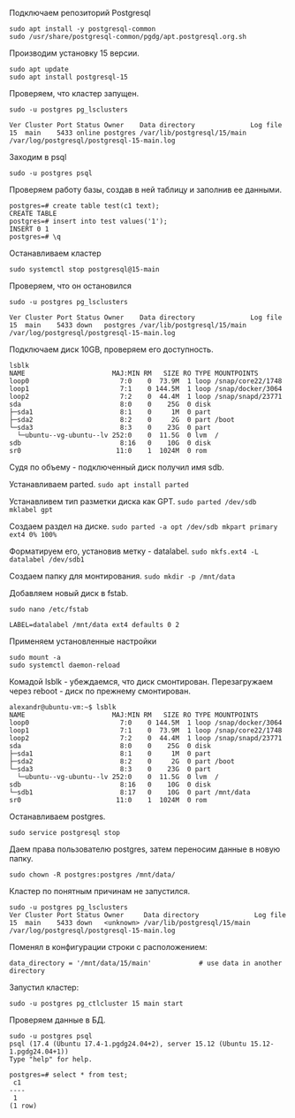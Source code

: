 
Подключаем репозиторий Postgresql

```
sudo apt install -y postgresql-common
sudo /usr/share/postgresql-common/pgdg/apt.postgresql.org.sh
```

Производим установку 15 версии.

```
sudo apt update
sudo apt install postgresql-15
```

Проверяем, что кластер запущен.

```
sudo -u postgres pg_lsclusters

Ver Cluster Port Status Owner    Data directory              Log file
15  main    5433 online postgres /var/lib/postgresql/15/main /var/log/postgresql/postgresql-15-main.log
```

Заходим в psql

```
sudo -u postgres psql
```

Проверяем работу базы, создав в ней таблицу и заполнив ее данными.

```
postgres=# create table test(c1 text);
CREATE TABLE
postgres=# insert into test values('1');
INSERT 0 1
postgres=# \q
```

Останавливаем кластер
```
sudo systemctl stop postgresql@15-main
```

Проверяем, что он остановился

```
sudo -u postgres pg_lsclusters

Ver Cluster Port Status Owner    Data directory              Log file
15  main    5433 down   postgres /var/lib/postgresql/15/main /var/log/postgresql/postgresql-15-main.log
```

Подключаем диск 10GB, проверяем его доступность.

```
lsblk
NAME                      MAJ:MIN RM   SIZE RO TYPE MOUNTPOINTS
loop0                       7:0    0  73.9M  1 loop /snap/core22/1748
loop1                       7:1    0 144.5M  1 loop /snap/docker/3064
loop2                       7:2    0  44.4M  1 loop /snap/snapd/23771
sda                         8:0    0    25G  0 disk
├─sda1                      8:1    0     1M  0 part
├─sda2                      8:2    0     2G  0 part /boot
└─sda3                      8:3    0    23G  0 part
  └─ubuntu--vg-ubuntu--lv 252:0    0  11.5G  0 lvm  /
sdb                         8:16   0    10G  0 disk
sr0                        11:0    1  1024M  0 rom
```

Судя по объему - подключенный диск получил имя sdb.

Устанавливаем parted.
```sudo apt install parted```

Устанавливем тип разметки диска как GPT.
```sudo parted /dev/sdb mklabel gpt```

Создаем раздел на диске.
```sudo parted -a opt /dev/sdb mkpart primary ext4 0% 100%```

Форматируем его, установив метку - datalabel.
```sudo mkfs.ext4 -L datalabel /dev/sdb1```

Создаем папку для монтирования.
```sudo mkdir -p /mnt/data```

Добавляем новый диск в fstab.
```
sudo nano /etc/fstab

LABEL=datalabel /mnt/data ext4 defaults 0 2
```

Применяем установленные настройки
```
sudo mount -a
sudo systemctl daemon-reload
```

Комадой lsblk - убеждаемся, что диск смонтирован.
Перезагружаем через reboot - диск по прежнему смонтирован.

```
alexandr@ubuntu-vm:~$ lsblk
NAME                      MAJ:MIN RM   SIZE RO TYPE MOUNTPOINTS
loop0                       7:0    0 144.5M  1 loop /snap/docker/3064
loop1                       7:1    0  73.9M  1 loop /snap/core22/1748
loop2                       7:2    0  44.4M  1 loop /snap/snapd/23771
sda                         8:0    0    25G  0 disk
├─sda1                      8:1    0     1M  0 part
├─sda2                      8:2    0     2G  0 part /boot
└─sda3                      8:3    0    23G  0 part
  └─ubuntu--vg-ubuntu--lv 252:0    0  11.5G  0 lvm  /
sdb                         8:16   0    10G  0 disk
└─sdb1                      8:17   0    10G  0 part /mnt/data
sr0                        11:0    1  1024M  0 rom
```

Останавливаем postgres.
```
sudo service postgresql stop
```

Даем права пользователю postgres, затем переносим данные в новую папку.
```
sudo chown -R postgres:postgres /mnt/data/
```

Кластер по понятным причинам не запустился.
```
sudo -u postgres pg_lsclusters
Ver Cluster Port Status Owner     Data directory              Log file
15  main    5433 down   <unknown> /var/lib/postgresql/15/main /var/log/postgresql/postgresql-15-main.log
```


Поменял в конфигурации строки с расположением:
```
data_directory = '/mnt/data/15/main'            # use data in another directory
```

Запустил кластер:
```
sudo -u postgres pg_ctlcluster 15 main start
```

Проверяем данные в БД.

```
sudo -u postgres psql
psql (17.4 (Ubuntu 17.4-1.pgdg24.04+2), server 15.12 (Ubuntu 15.12-1.pgdg24.04+1))
Type "help" for help.

postgres=# select * from test;
 c1
----
 1
(1 row)
 ```